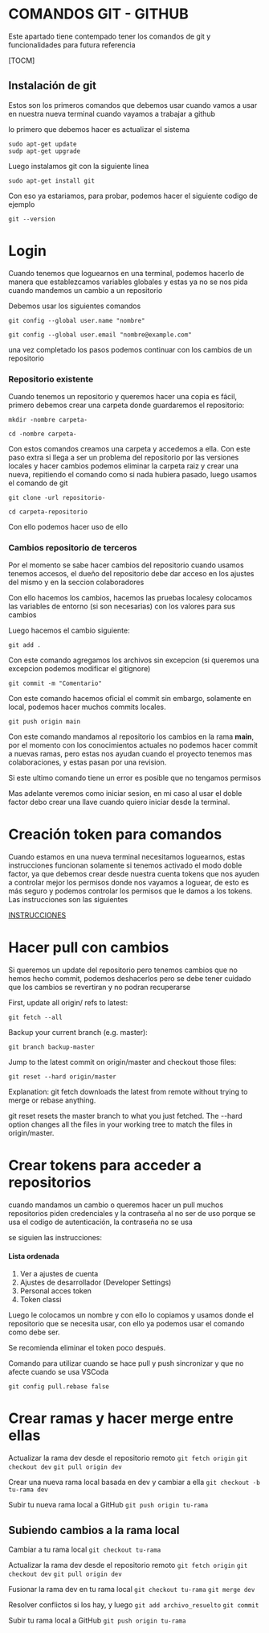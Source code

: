 # COMANDOS GIT - GITHUB
Este apartado tiene contempado tener los comandos de git y funcionalidades para futura referencia

[TOCM]

## Instalación de git 
Estos son los primeros comandos que debemos usar cuando vamos a usar en nuestra nueva terminal cuando vayamos a trabajar a github

lo primero que debemos hacer es actualizar el sistema

```
sudo apt-get update
sudp apt-get upgrade
```
Luego instalamos git con la siguiente linea
```
sudo apt-get install git
```
Con eso ya estariamos, para probar, podemos hacer el siguiente codigo de ejemplo
```
git --version
```

# Login
Cuando tenemos que loguearnos en una terminal, podemos hacerlo de manera que establezcamos variables globales y estas ya no se nos pida cuando mandemos un cambio a un repositorio

Debemos usar los siguientes comandos
```
git config --global user.name "nombre"
```

```
git config --global user.email "nombre@example.com"
```

una vez completado los pasos podemos continuar con los cambios de un repositorio


### Repositorio existente
Cuando tenemos un repositorio y queremos hacer una copia es fácil, primero debemos crear una carpeta donde guardaremos el repositorio:

``` 
mkdir -nombre carpeta- 
```

``` 
cd -nombre carpeta- 
```

Con estos comandos creamos una carpeta y accedemos a ella.
Con este paso extra si llega a ser un problema del repositorio por las versiones locales y hacer cambios podemos eliminar la carpeta raiz y crear una nueva, repitiendo el comando como si nada hubiera pasado, luego usamos el comando de git

``` 
git clone -url repositorio- 
```
``` 
cd carpeta-repositorio 
```


Con ello podemos hacer uso de ello


### Cambios repositorio de terceros
Por el momento se sabe hacer cambios del repositorio cuando usamos tenemos accesos, el dueño del repositorio debe dar acceso en los ajustes del mismo y en la seccion colaboradores

Con ello hacemos los cambios, hacemos las pruebas localesy colocamos las variables de entorno (si son necesarias) con los valores para sus cambios

Luego hacemos el cambio siguiente:

``` 
git add . 
```
Con este comando agregamos los archivos sin excepcion (si queremos una excepcion podemos modificar el gitignore)

``` 
git commit -m "Comentario" 
```
Con este comando hacemos oficial el commit sin embargo, solamente en local, podemos hacer muchos commits locales.

``` 
git push origin main 
```

Con este comando mandamos al repositorio los cambios en la rama **main**, por el momento con los conocimientos actuales no podemos hacer commit a nuevas ramas, pero estas nos ayudan cuando el proyecto tenemos mas colaboraciones, y estas pasan por una revision.

Si este ultimo comando tiene un error es posible que no tengamos permisos

Mas adelante veremos como iniciar sesion, en mi caso al usar el doble factor debo crear una llave cuando quiero iniciar desde la terminal.

# Creación token para comandos
Cuando estamos en una nueva terminal necesitamos loguearnos, estas instrucciones funcionan solamente si tenemos activado el modo doble factor, ya que debemos crear desde nuestra cuenta tokens que nos ayuden a controlar mejor los permisos donde nos vayamos a loguear, de esto es más seguro y podemos controlar los permisos que le damos a los tokens. Las instrucciones son las siguientes

[INSTRUCCIONES](https://docs.github.com/es/authentication/keeping-your-account-and-data-secure/creating-a-personal-access-token)

# Hacer pull con cambios

Si queremos un update del repositorio pero tenemos cambios que no hemos hecho commit, podemos deshacerlos
pero se debe tener cuidado que los cambios se revertiran y  no podran recuperarse


First, update all origin/<branch> refs to latest:

```
git fetch --all
```
Backup your current branch (e.g. master):

```
git branch backup-master
```

Jump to the latest commit on origin/master and checkout those files:

```
git reset --hard origin/master
```
Explanation:
git fetch downloads the latest from remote without trying to merge or rebase anything.

git reset resets the master branch to what you just fetched. The --hard option changes all the files in your working tree to match the files in origin/master.

# Crear tokens para acceder a repositorios
cuando mandamos un cambio o queremos hacer un pull muchos repositorios piden credenciales y la contraseña al no ser de uso porque se usa el codigo de autenticación, la contraseña no se usa

se siguien las instrucciones:
#### Lista ordenada
                
1. Ver a ajustes de cuenta
2. Ajustes de desarrollador (Developer Settings)
3. Personal acces token
4. Token classi

Luego le colocamos un nombre y con ello lo copiamos y usamos donde el repositorio que se necesita usar, con ello ya podemos usar el comando como debe ser.

Se recomienda eliminar el token poco después.




Comando para utilizar cuando se hace pull y push sincronizar y que no afecte cuando se usa VSCoda

`git config pull.rebase false`


# Crear ramas y hacer merge entre ellas

 Actualizar la rama dev desde el repositorio remoto
`git fetch origin`
`git checkout dev`
`git pull origin dev`

 Crear una nueva rama local basada en dev y cambiar a ella
`git checkout -b tu-rama dev`

 Subir tu nueva rama local a GitHub
`git push origin tu-rama`


## Subiendo cambios a la rama local

 Cambiar a tu rama local
`git checkout tu-rama`

 Actualizar la rama dev desde el repositorio remoto
`git fetch origin`
`git checkout dev`
`git pull origin dev`

 Fusionar la rama dev en tu rama local
`git checkout tu-rama`
`git merge dev`

 Resolver conflictos si los hay, y luego
`git add archivo_resuelto`
`git commit`

 Subir tu rama local a GitHub
`git push origin tu-rama`